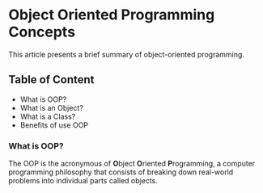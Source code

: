 # Object Oriented Programming Concepts
This article presents a brief summary of object-oriented programming.

## Table of Content
- What is OOP?
- What is an Object?
- What is a Class?
- Benefits of use OOP

### What is OOP?
The OOP is the acronymous of **O**bject **O**riented **P**rogramming, a computer programming philosophy that consists of breaking down real-world problems into individual parts called objects.

